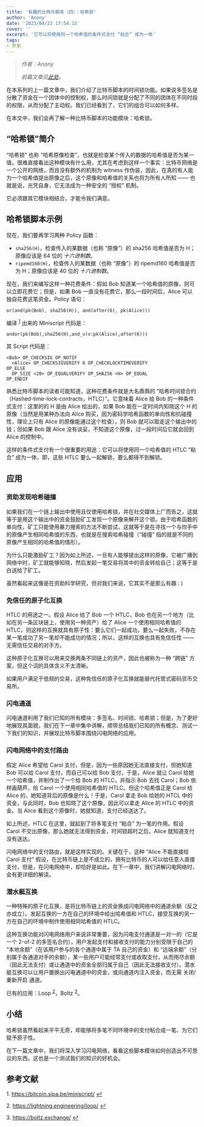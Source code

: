 ```yaml
---
title: '有趣的比特币脚本（四）：哈希锁'
author: 'Anony'
date: '2023/04/23 17:54:15'
cover: ''
excerpt: '它可以将使用同一个哈希值的条件式支付 “粘合” 成为一体'
tags:
- 开发
---
```



> *作者：Anony*
> 
> *前篇文章见[此处](https://www.btcstudy.org/2023/04/21/interesting-bitcoin-scripts-and-its-use-cases-part-3-time-locks/)。*

在本系列的上一篇文章中，我们介绍了比特币脚本的时间锁功能。如果说多签名是分散了资金在一个团体中的控制权，那么时间锁就是分配了不同的团体在不同时段的权限，从而分配了主动权。我们已经看到了，它们的组合可以如何多样。

在本文中，我们会再了解一种比特币脚本的功能模块：哈希锁。

## “哈希锁”简介

“哈希锁” 也称 “哈希原像检查”，也就是检查某个传入的数据的哈希值是否为某一值。很难直接看出这种模块有什么用，尤其在考虑到这样一个事实：比特币网络是一个公开的网络，而且没有额外的机制为 witness 作伪装，因此，在真的有人能为一个哈希值提出原像之后，这个原像和哈希值的关系也将为所有人所知 —— 也就是说，光凭自身，它无法成为一种安全的 “授权” 机制。

它必须跟其它模块相结合，才能令我们满意。

## 哈希锁脚本示例

现在，我们要再学习两种 Policy 函数：

- `sha256(H)`，检查传入的某数据（也称 “原像”）的 sha256 哈希值是否为 H；原像应该是 64 位的 *十六进制数*。
- `ripemd160(H)`，检查传入的某数据（也称 “原像”）的 ripemd160 哈希值是否为 H；原像应该是 40 位的 *十六进制数*。

现在，我们来编写这样一种花费条件：假如 Bob 知道某一个哈希值的原像，则可以立即花费它；但是，如果 Bob 一直没有花费它，那么一段时间后，Alice 可以独自花费这笔资金。Policy 语句：

```
or(and(pk(Bob), sha256(H)), and(after(6), pk(Alice)))
```

编译 <sup><a href="#note1" id="jump-1">1</a></sup> 出来的 Miniscript 代码是：

```
andor(pk(Bob),sha256(H),and_v(v:pk(Alice),after(6)))
```

其 Script 代码是：

```
<Bob> OP_CHECKSIG OP_NOTIF
  <Alice> OP_CHECKSIGVERIFY 6 OP_CHECKLOCKTIMEVERIFY
OP_ELSE
  OP_SIZE <20> OP_EQUALVERIFY OP_SHA256 <H> OP_EQUAL
OP_ENDIF
```

熟悉比特币脚本的读者可能知道，这种花费条件就是大名鼎鼎的 “哈希时间锁合约（Hashed-time-lock-contracts，HTLC）”。它意味着 Alice 给 Bob 的一种条件式支付：这里的的 H 是由 Alice 给出的，如果 Bob 能在一定时间内知晓这个 H 的原像（当然是用某种办法向 Alice 购买，因为密码学哈希函数的单向性和抗碰撞性，理论上只有 Alice 的原像能通过这个检查），则 Bob 就可以取走这个输出中的钱；但如果 Bob 跟 Alice 没有谈妥，不知道这个原像，过一段时间后它就会回到 Alice 的控制中。

这样的条件式支付有一个很重要的用途：它可以将使用同一个哈希值的 HTLC “粘合” 成为一体，即，这些 HTLC 要么一起解锁，要么都得不到解锁。

## 应用

### 资助发现哈希碰撞

如果我们在一个链上输出中使用且仅使用哈希锁，并在社交媒体上广而告之，这就等于是用这个输出中的资金鼓励矿工发现一个原像来解开这个锁。由于哈希函数的单向性，矿工只能使用暴力搜索的方法不断尝试，这就等于是在寻找一个与你手中的原像产生相同哈希值的东西，也就是在搜索哈希碰撞（“碰撞” 指的就是不同的原像产生相同的哈希值的情形）。

为什么只能激励矿工？因为如上所述，一旦有人能够提出这样的原像，它被广播到网络中时，矿工就能够知晓，然后发起一笔交易将其中的资金转给自己；这等于是白送给了矿工。

虽然看起来这像是在资助科学研究，但对我们来说，它其实不是那么有趣 : )

### 免信任的原子化互换

HTLC 的用途之一。假设 Alice 给了 Bob 一个 HTLC，Bob 也在另一个地方（比如在另一条区块链上，使用另一种资产）给了 Alice 一个使用相同哈希值的 HTLC，则这样的互换就具有原子性：要么它们一起成功，要么一起失败，不存在某一笔成功了另一笔却不能成功的情况；所以，这样的互换也具有免信任性 —— 无需信任交易的对手方。

这种原子化互换可以用来交换两条不同链上的资产，因此也被称为一种 “跨链” 方案，但这个词的具体含义不太清晰。

如果用户满足于低频的交易，这种免信任的原子化互换就能替代托管式密码货币交易所。

### 闪电通道

闪电通道利用了我们已知的所有模块：多签名、时间锁、哈希锁；但是，为了更好地展现其面貌，我们在下一章中集中讲解，顺带总结我们已知的所有概念、测试一下我们的知识，并展现比特币脚本围绕闪电网络的应用。

### 闪电网络中的支付路由

假定 Alice 希望给 Carol 支付，但是，因为一些原因她无法直接支付，但她知道 Bob 可以给 Carol 支付，而自己可以给 Bob 支付，于是，Alice 就让 Carol 给她一个哈希值，并制作出了一个给 Bob 的 HTLC，并指示 Bob 去找 Carol；Bob 依样画葫芦，给 Carol 一个使用相同哈希值的 HTLC。但这个哈希值正是 Carol 给 Alice 的，她知道背后的原像是什么！于是，Carol 拿走 Bob 给她的 HTCL 中的资金，与此同时，Bob 也知晓了这个原像，因此可以拿走 Alice 的 HTLC 中的资金。当 Alice 看到这个原像时，她就知道，支付已经送达了。

如上所述，HTLC 在这里，就起到了将多笔支付 “粘合” 为一笔的作用。假设 Carol 不交出原像，那么她就无法得到资金，时间锁超时之后，Alice 就知道支付没有送达。

闪电网络中的支付路由，就是这样实现的。关键在于，这种 “Alice 不能直接给 Carol 支付” 假设，在比特币链上是不成立的，拥有比特币的人可以给任意人直接支付，但是，在闪电网络中，却恰好是如此。在下一章中，我们讲解闪电网络时，会有更详细的解读。

### 潜水艇互换

一种特殊的原子化互换，是将比特币链上的资金换成闪电网络中的通道余额（反之亦成立）。发起互换的一方在自己的环境中给出哈希值和 HTLC，接受互换的另一方在自己的环境中制作使用相同哈希值的 HTLC。

这种互换功能对闪电网络用户来说非常重要，因为闪电支付通道是一对一的（它是一个 2-of-2 的多签名合约），用户发起支付和接收支付的能力分别受限于自己的 “本地余额”（在该用户参与的各个通道中属于 TA 自己的资金）和 “远端余额”（分别属于各通道对手的余额），某一些用户可能经常支付或收取支付，从而用尽余额（因此无法支付）或让通道中的资金全部归属于自己（因此无法接收支付）。潜水艇互换可以让用户置换出闪电通道中的资金，或向通道内注入资金，而无需 关闭/重新开启 通道。

已有的应用：Loop <sup><a href="#note2" id="jump-2">2</a></sup>，Boltz <sup><a href="#note3" id="jump-3">3</a></sup>。

## 小结

哈希锁虽然看起来平平无奇，却能够将多笔不同环境中的支付粘合成一笔、为它们赋予原子性。

在下一篇文章中，我们将深入学习闪电网络，看看这些脚本模块如何创造出不可思议的东西。这也是一个测试我们的知识的好机会。

## 参考文献

1.<a id="note1"> </a>https://bitcoin.sipa.be/miniscript/ <a href="#jump-1">↩</a>

2.<a id="note2"> </a>https://lightning.engineering/loop/ <a href="#jump-2">↩</a>

3.<a id="note3"> </a>https://boltz.exchange/ <a href="#jump-3">↩</a>